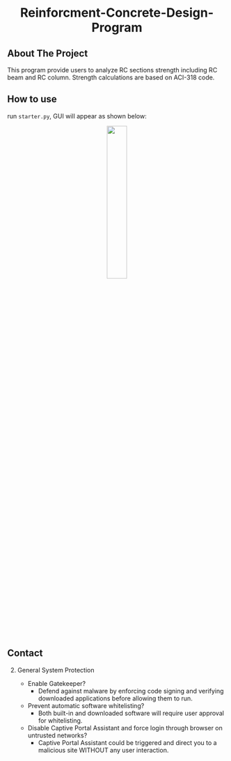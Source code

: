 

<h1 align="center">Reinforcment-Concrete-Design-Program</h1>
<h2 align="center">

## About The Project
This program provide users to analyze RC sections strength including RC beam and RC column. Strength calculations are based on ACI-318 code.   


## How to use
  run `starter.py`, GUI will appear as shown below:
  <div align="center">
  <img  src="https://github.com/chihweisu/Reinforcment-Concrete-Design-Program/blob/master/tbeam.gif" width="30%">
  </div> 
  

## Contact

2. General System Protection

    + Enable Gatekeeper?
    	- Defend against malware by enforcing code signing and verifying downloaded applications before allowing them to run.
    + Prevent automatic software whitelisting?
        - Both built-in and downloaded software will require user approval for whitelisting.
    + Disable Captive Portal Assistant and force login through browser on untrusted networks?
        - Captive Portal Assistant could be triggered and direct you to a malicious site WITHOUT any user interaction.
